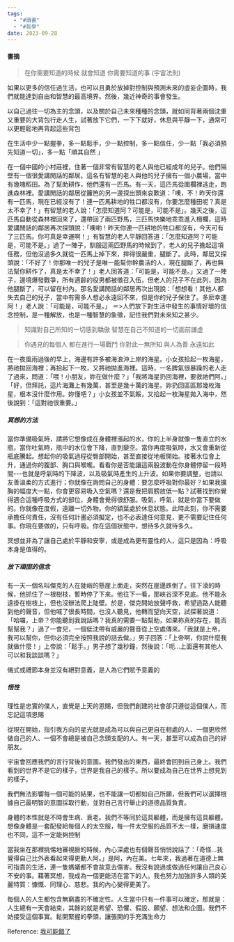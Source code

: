 ```yaml
---
tags:
  - "#讀書"
  - "#哲學"
date: 2023-09-28
---
```

#### 書摘

> 在你需要知道的時候
> 就會知道
> 你需要知道的事
> (宇宙法則)

如果以更多的信任過生活，也可以且勇於放掉對控制與預測未來的虛妄企圖時，我們就能達到自由和智慧的最高境界。然後，幾近神奇的事會發生。

以自己過往一切為主的念頭，以及關於自己未來種種的念頭，就如同背著兩個沈重又重要的大背包行走人生，試著放下它們，一下下就好，休息與平靜一下，通常可以更輕鬆地再背起這些背包

在生活中少一點握拳，多一點鬆手，少一點控制，多一點信任，少一點「我必須預先知道一切」，多一點「順其自然  」

在一個中國的小村莊裡，住著一個非常有智慧的老人與他已經成年的兒子。他們隔壁有一個很愛講閒話的鄰居。這名有智慧的老人與他的兒子擁有一個小農場，當中有幾塊稻田。為了幫助耕作，他們還有一匹馬。有一天，這匹馬從圍欄裡逃走，跑進森林裡。愛講閒話的鄰居從籬笆的另一邊探出頭來哀歎道：「噢，不！昨天你還有一匹馬，現在已經沒有了！連一匹馬耕地的牲口都沒有，你要怎麼種田呢？真是太不幸了！」有智慧的老人說：「怎麼知道阿？可能是，可能不是」。幾天之後，這匹馬自動從森林裡回來了，還帶回了兩匹野馬，三匹馬快樂地乖乖進入柵欄，這時愛講閒話的鄰居再次探頭說：「噢喲！昨天你連一匹耕地的牲口都沒有，今天可有了三匹馬。你可真是幸運啊！」有智慧的老人平靜回答道：「怎麼知道阿？可能是，可能不是。」過了一陣子，馴服這兩匹野馬的時候到了，老人的兒子擔起這項任務，但他沒過多久就從一匹馬上掉下來，摔得很嚴重，腿斷了。此時，鄰居又探頭說：「不好了！你那唯一的兒子是唯一能幫你幹農活的人，現在腿斷了，再也無法幫你耕作了，真是太不幸了！」老人回答道：「可能是，可能不是。」又過了一陣子，邊境爆發戰爭，所有適齡的役男都被徵召入伍，但老人的兒子不在此列，因為他腿斷了，可以留在村內。那名愛講閒話的鄰居再次出現說：「想想看！其他人都失去自己的兒子，當中有需多人想必永遠回不來，但是你的兒子保住了。多麽幸運阿！」老人說：「可能是，可能不是。」
＝>人們放下對生活中發生的事情好壞的信念控制，是一種解放，也是一種智慧的象徵，記住我們對未來知之甚少。


> 知識對自己所知的一切感到驕傲
> 智慧在自己不知道的一切面前謙虛

> 你遇見的每個人
> 都在進行一場戰鬥
> 你對此一無所知
> 與人為善
> 永遠如此

在一夜風雨過後的早上，海邊有許多被海浪沖上岸的海星。小女孩拾起一枚海星，將祂拋回海裡；再拾起下一枚，又將祂拋進海裡。這時，一名脾氣很暴躁的老人走了過來，問道：「喂！小朋友，妳在做什麼？」「我將海星扔回海裡，要救祂們阿。」「好，但拜託，這片海灘上有幾萬，甚至是幾十萬的海星。妳扔回區區那幾枚海星，根本沒什麼作用。妳懂吧？」小女孩並不氣餒，又拾起一枚海星拋入海中，然後說到：「這對祂很重要。」


##### 冥想的方法
當你準備吸氣時，請將它想像成在身體裡漲起的水，你的上半身就像一隻直立的水瓶，當你吐氣時，瓶中的水位會下降，直到變空。當你再度吸氣時，水又會重新從瓶底騰起。想起你的吸氣過程從臀部開始，甚至直接從地板開始。接著水位會上升，通過你的腹部、胸口與喉嚨。看看你是否能讓這兩股波動在你身體停留一段時間---也就是呼氣時的下降波，以及吸氣時產生的上升波。如果你要調整，也請以友善溫柔的方式進行；你就像在詢問自己的身體：要怎麼呼吸對你最好？如果我擴胸的幅度大一點，你會更容易吸入空氣嗎？還是我把肩膀放低一點？試著找到你覺得適合這種呼吸方式的部位，身體會覺得很舒服。吸氣，呼氣，就是你當下要做的。你就像在度假，遠離一切外物。你的額葉處於休息狀態。此時此刻，你不需要承擔任何責任，沒有任何計畫必須擬定，也不必表達任何意見，更不需要記住任何事。你現在要做的，只有呼吸。你在這個狀態中，想待多久就待多久。

冥想並非為了讓自己處於平靜和安寧，或是成為更有靈性的人，這只是因為：呼吸本身是值得的。

##### 放下頑固的信念
有一天一個名叫傑克的人在陡峭的懸崖上面走，突然在崖邊跌倒了。往下滾的時候，他抓住了一根樹枝，暫時停了下來。他往下一看，那峽谷深不見底。他不能永遠掛在樹枝上，但也沒辦法爬上陡壁。於是，傑克開始放聲呼救，希望過路人能聽到他的聲音，但他喊了很長時間，也沒人聽見，他轉而望向天空，試探著說道：「哈囉，上帝？你能聽到我說話嗎？我真的需要一點幫助，如果祢真的存在，能否幫幫我？」過了一會兒，一個低沈帶有威嚴的聲音從上空處傳來。「我就是上帝，我可以幫你，但你必須完全按照我說的話去做。」男子回答：「上帝啊，你說什麼我就做什麼！」上帝說：「鬆手。」男子想了幾秒鐘，然後說：「呃...上面還有其他人可以和我談談嗎？」

儀式或禮節本身並沒有絕對意義，是人為它們賦予意義的

##### 悟性
理性是忠實的僕人，直覺是上天的恩賜，但我們創建的社會卻只遵從這個僕人，而忘記這項恩賜

從現在開始，指引我方向的星光就是成為可以與自己更自在相處的人、一個更欣然做自己的人、一個不會總是被自己念頭支配的人。有一天，甚至可以成為自己的好朋友。


宇宙會回應我們的言行背後的意圖。我們發出的東西，最終會回到自己身上。我們看到的世界不是它的樣子，世界是我自己的樣子。所以要成為自己在世界上想見到的樣子。

我們無法影響每一個可能的結果，也不能讓一切都如自己所願，但我們可以選擇根據自己最明智的意圖採取行動，並對自己言行舉止的道德品質負責。

身體的本性就是不時會生病、衰老。我們不等同於這具軀體，而是擁有這具軀體。想像身體是一套配發給每個人的太空服，每一件太空服的品質不太一樣，磨損速度也不同，這不一定能夠控制

當我坐在那裡挑惕地審視臉的時候，內心深處也有個聲音悄悄說話了：「奇怪...我覺得自己比外表看起來得更動人阿。」是阿，內在美。七年來，我過著在道德上無可指責的生活，連一隻螞蟻都不會故意去傷害。我沒有說過或做過任何讓自己良心不安的事。藉著冥想，我成為一個更能活在當下的人。我也努力加強許多人類的美麗特質：慷慨、同理心、慈悲。我的內心變得更美了。

每個人的人生都包含無窮盡的不確定性。人生當中只有一件事可以確定，那就是：人生總有一天會結束，其餘的就是希望、恐懼、假設、願望、想法和企圖。我們不妨接受這個事實。鬆開緊握的拳頭，讓張開的手充滿生命力

Reference:
[我可能錯了](https://www.books.com.tw/products/0010947051)

